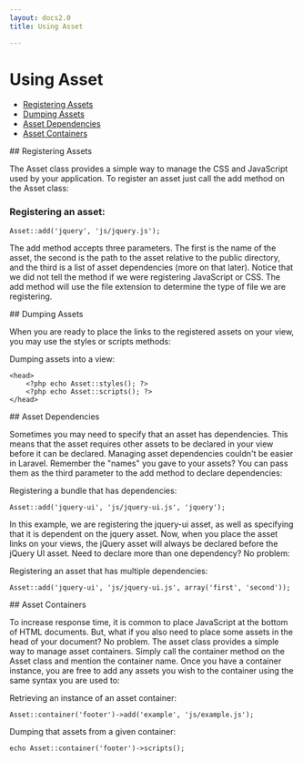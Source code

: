 ```yaml
---
layout: docs2.0
title: Using Asset

---
```


Using Asset
==============

* [Registering Assets](#registering)
* [Dumping Assets](#dumping)
* [Asset Dependencies](#dependencies)
* [Asset Containers](#container)

<article id="registering">
## Registering Assets

The Asset class provides a simple way to manage the CSS and JavaScript used by your application. To register an asset just call the add method on the Asset class:

### Registering an asset:

	Asset::add('jquery', 'js/jquery.js');

The add method accepts three parameters. The first is the name of the asset, the second is the path to the asset relative to the public directory, and the third is a list of asset dependencies (more on that later). Notice that we did not tell the method if we were registering JavaScript or CSS. The add method will use the file extension to determine the type of file we are registering.

</article>

<article id="dumping">
## Dumping Assets

When you are ready to place the links to the registered assets on your view, you may use the styles or scripts methods:

Dumping assets into a view:

	<head>
	    <?php echo Asset::styles(); ?>
	    <?php echo Asset::scripts(); ?>
	</head>

</article>

<article id="dependencies">
## Asset Dependencies

Sometimes you may need to specify that an asset has dependencies. This means that the asset requires other assets to be declared in your view before it can be declared. Managing asset dependencies couldn't be easier in Laravel. Remember the "names" you gave to your assets? You can pass them as the third parameter to the add method to declare dependencies:

Registering a bundle that has dependencies:

	Asset::add('jquery-ui', 'js/jquery-ui.js', 'jquery');

In this example, we are registering the jquery-ui asset, as well as specifying that it is dependent on the jquery asset. Now, when you place the asset links on your views, the jQuery asset will always be declared before the jQuery UI asset. Need to declare more than one dependency? No problem:

Registering an asset that has multiple dependencies:

	Asset::add('jquery-ui', 'js/jquery-ui.js', array('first', 'second'));

</article>

<article id="container">
## Asset Containers

To increase response time, it is common to place JavaScript at the bottom of HTML documents. But, what if you also need to place some assets in the head of your document? No problem. The asset class provides a simple way to manage asset containers. Simply call the container method on the Asset class and mention the container name. Once you have a container instance, you are free to add any assets you wish to the container using the same syntax you are used to:

Retrieving an instance of an asset container:

	Asset::container('footer')->add('example', 'js/example.js');

Dumping that assets from a given container:

	echo Asset::container('footer')->scripts();
	
</article>
